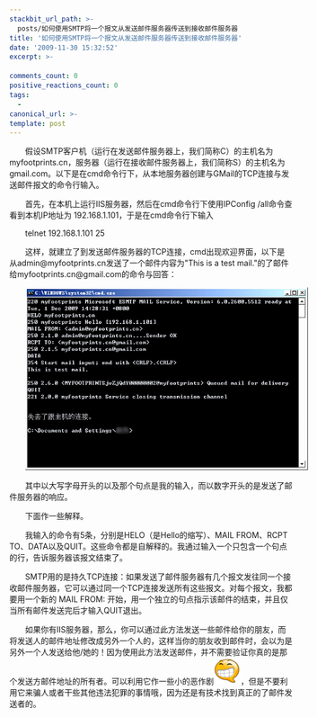 ```yaml
---
stackbit_url_path: >-
  posts/如何使用SMTP将一个报文从发送邮件服务器传送到接收邮件服务器
title: '如何使用SMTP将一个报文从发送邮件服务器传送到接收邮件服务器'
date: '2009-11-30 15:32:52'
excerpt: >-
  
comments_count: 0
positive_reactions_count: 0
tags: 
  - 
canonical_url: >-
template: post
---
```

<div style="text-indent: 2em;"><p>假设SMTP客户机（运行在发送邮件服务器上，我们简称C）的主机名为myfootprints.cn，服务器（运行在接收邮件服务器上，我们简称S）的主机名为gmail.com。以下是在cmd命令行下，从本地服务器创建与GMail的TCP连接与发送邮件报文的命令行输入。</p><p>首先，在本机上运行IIS服务器，然后在cmd命令行下使用IPConfig /all命令查看到本机IP地址为 192.168.1.101，于是在cmd命令行下输入</p><p>telnet 192.168.1.101 25</p><p>这样，就建立了到发送邮件服务器的TCP连接，cmd出现欢迎界面，以下是从admin@myfootprints.cn发送了一个邮件内容为"This is a test mail."的了邮件给myfootprints.cn@gmail.com的命令与回答：</p><p><span class="Apple-style-span" style="background-color: rgb(255, 255, 255); "><img onload="ResizeImage(this,520)" src="https://raw.githubusercontent.com/Jeff-Tian/blogengine.net/master/Source/BlogEngine/BlogEngine.NET/App_Data/files/image_391.png" alt="" title=""></span></p><p>其中以大写字母开头的以及那个句点是我的输入，而以数字开头的是发送了邮件服务器的响应。</p><p>下面作一些解释。</p><p>我输入的命令有5条，分别是HELO（是Hello的缩写）、MAIL FROM、RCPT TO、DATA以及QUIT。这些命令都是自解释的。我通过输入一个只包含一个句点的行，告诉服务器该报文结束了。</p><p>SMTP用的是持久TCP连接：如果发送了邮件服务器有几个报文发往同一个接收邮件服务器，它可以通过同一个TCP连接发送所有这些报文。对每个报文，我都要用一个新的 MAIL FROM: 开始，用一个独立的句点指示该邮件的结束，并且仅当所有邮件发送完后才输入QUIT退出。</p><p>如果你有IIS服务器，那么，你可以通过此方法发送一些邮件给你的朋友，而将发送人的邮件地址修改成另外一个人的，这样当你的朋友收到邮件时，会以为是另外一个人发送给他/她的！因为使用此方法发送邮件，并不需要验证你真的是那个发送方邮件地址的所有者。可以利用它作一些小的恶作剧<img alt="" src="https://raw.githubusercontent.com/Jeff-Tian/blogengine.net/master/Source/BlogEngine/BlogEngine.NET/App_Data/files/image_392.png">，但是不要利用它来骗人或者干些其他违法犯罪的事情哦，因为还是有技术找到真正的了邮件发送者的。</p></div>